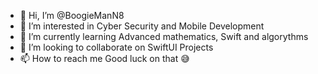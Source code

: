 - 👋 Hi, I’m @BoogieManN8
- 👀 I’m interested in Cyber Security and Mobile Development
- 🌱 I’m currently learning Advanced mathematics, Swift and algorythms
- 💞️ I’m looking to collaborate on SwiftUI Projects
- 📫 How to reach me Good luck on that 😅

<!---
BoogieManN8/BoogieManN8 is a ✨ special ✨ repository because its `README.md` (this file) appears on your GitHub profile.
You can click the Preview link to take a look at your changes.
--->
